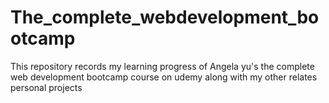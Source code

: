 # The_complete_webdevelopment_bootcamp
This repository records my learning progress of Angela yu's the complete web development bootcamp course on udemy along with my other relates personal projects 
